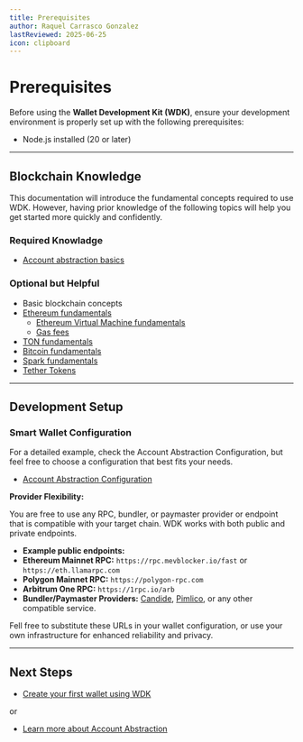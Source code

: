 ```yaml
---
title: Prerequisites
author: Raquel Carrasco Gonzalez
lastReviewed: 2025-06-25
icon: clipboard
---
```


# Prerequisites

Before using the **Wallet Development Kit (WDK)**, ensure your development environment is properly set up with the following prerequisites:

- Node.js installed (20 or later)

---

## Blockchain Knowledge

This documentation will introduce the fundamental concepts required to use WDK. However, having prior knowledge of the following topics will help you get started more quickly and confidently.

### **Required Knowladge**

- [Account abstraction basics](./account-abstraction-basics.md)

### **Optional but Helpful**

- Basic blockchain concepts
- [Ethereum fundamentals](https://ethereum.org/en/what-is-ethereum/)
  - [Ethereum Virtual Machine fundamentals](https://ethereum.org/en/developers/docs/evm/)
  - [Gas fees](https://ethereum.org/en/gas/)
- [TON fundamentals](https://docs.ton.org/v3/concepts/dive-into-ton/introduction)
- [Bitcoin fundamentals](https://developer.bitcoin.org/devguide/block_chain.html)
- [Spark fundamentals](https://docs.spark.money/home/welcome)
- [Tether Tokens](https://tether.to/en/)

---

## Development Setup

### **Smart Wallet Configuration**

For a detailed example, check the Account Abstraction Configuration, but feel free to choose a configuration that best fits your needs.

- [Account Abstraction Configuration](../7-developer-guide/account-abstraction.md)

**Provider Flexibility:**

You are free to use any RPC, bundler, or paymaster provider or endpoint that is compatible with your target chain. WDK works with both public and private endpoints.

-  **Example public endpoints:**
  - **Ethereum Mainnet RPC:** `https://rpc.mevblocker.io/fast` or `https://eth.llamarpc.com`
   - **Polygon Mainnet RPC:** `https://polygon-rpc.com`
   - **Arbitrum One RPC:** `https://1rpc.io/arb`
   - **Bundler/Paymaster Providers:** [Candide](https://candide.dev), [Pimlico](https://pimlico.io), or any other compatible service.
 
Fell free to substitute these URLs in your wallet configuration, or use your own infrastructure for enhanced reliability and privacy.

---

## Next Steps

* [Create your first wallet using WDK](./quick-start.md)

or 

* [Learn more about Account Abstraction](./account-abstraction-basics.md)